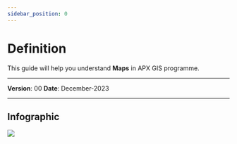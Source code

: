 ```yaml
---
sidebar_position: 0
---
```

# Definition

This guide will help you understand **Maps** in APX GIS programme.

------------

**Version**: 00
**Date**: December-2023

------------
## **Infographic**


![](/img/GEN-LAY-DEF/info-layers.jpg)
